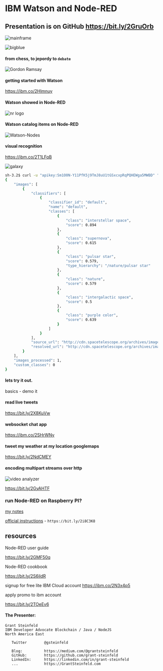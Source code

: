 

# IBM Watson and Node-RED

## Presentation is on GitHub  https://bit.ly/2GruOrb



![mainframe](./resources/images/mainframe.jpg)

![bigblue](./resources/images/big-blue.jpg)

#### from chess, to jepordy to `debate`
![Gordon Ramsay](./resources/images/ramsy-debate-watson.jpg)


#### getting started with Watson
https://ibm.co/2Hlmnuy


#### Watson showed in Node-RED
![nr logo](./resources/images/node-red.png)

#### Watson catalog items on Node-RED
![Watson-Nodes](./resources/images/Watson-Nodes.gif)



#### visual recognition
https://ibm.co/2T1LFqB

![galaxy](./resources/images/potw1805a.jpg)


```sh
sh-3.2$ curl -u "apikey:Sm1O0N-Y11PfK5j9TmJ8uU1tGSxcxpRqPQHEWga5MWBD" "https://gateway.watsonplatform.net/visual-recognition/api/v3/classify?url=http://cdn.spacetelescope.org/archives/images/screen/potw1805a.jpg&version=2018-03-19"
{
    "images": [
        {
            "classifiers": [
                {
                    "classifier_id": "default",
                    "name": "default",
                    "classes": [
                        {
                            "class": "interstellar space",
                            "score": 0.894
                        },
                        {
                            "class": "supernova",
                            "score": 0.615
                        },
                        {
                            "class": "pulsar star",
                            "score": 0.579,
                            "type_hierarchy": "/nature/pulsar star"
                        },
                        {
                            "class": "nature",
                            "score": 0.579
                        },
                        {
                            "class": "intergalactic space",
                            "score": 0.5
                        },
                        {
                            "class": "purple color",
                            "score": 0.639
                        }
                    ]
                }
            ],
            "source_url": "http://cdn.spacetelescope.org/archives/images/screen/potw1805a.jpg",
            "resolved_url": "http://cdn.spacetelescope.org/archives/images/screen/potw1805a.jpg"
        }
    ],
    "images_processed": 1,
    "custom_classes": 0
}
```


#### lets try it out.
basics - demo it

#### read live tweets
https://bit.ly/2X8KuVw

#### websocket chat app
https://ibm.co/2SHrWNy

#### tweet my weather at my location googlemaps 
https://bit.ly/2NdCMEY

#### encoding multipart streams over http

![video analyzer](./resources/images/stream_via_nodered_dashboard.png)

https://bit.ly/2GyAHTF

### run Node-RED on Raspberry PI?
[my notes](./PI.README.md)

[official instructions](https://bit.ly/2i8C3K8) - ```https://bit.ly/2i8C3K8 ```

## resources
Node-RED user guide

https://bit.ly/2GMF50q

Node-RED cookbook

https://bit.ly/2S6ildR

signup for free lite IBM Cloud account
https://ibm.co/2N3x4p5

apply promo to ibm account

https://bit.ly/2TOeEv6

#### The Presenter: 
```
Grant Steinfeld
IBM Developer Advocate Blockchain / Java / NodeJS
North America East

   Twitter        @gsteinfeld
 
   Blog:          https://medium.com/@grantsteinfeld     
   GitHub:        https://github.com/grant-steinfeld
   LinkedIn:      https://linkedin.com/in/grant-steinfeld
   ...            https://GrantSteinfeld.com
   ```

